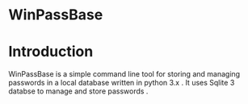 # WinPassBase

# Introduction

WinPassBase is a simple command line tool for storing and managing passwords in a local database written in python 3.x .
It uses Sqlite 3 databse to manage and store passwords . 
